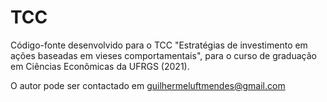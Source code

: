# TCC
Código-fonte desenvolvido para o TCC "Estratégias de investimento em ações baseadas em vieses comportamentais", para o curso de graduação em Ciências Econômicas da UFRGS (2021).

O autor pode ser contactado em guilhermeluftmendes@gmail.com
